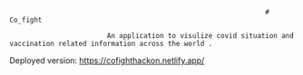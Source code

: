                                                                    # Co_fight 

                            An application to visulize covid situation and vaccination related information across the world .





Deployed version: https://cofighthackon.netlify.app/



